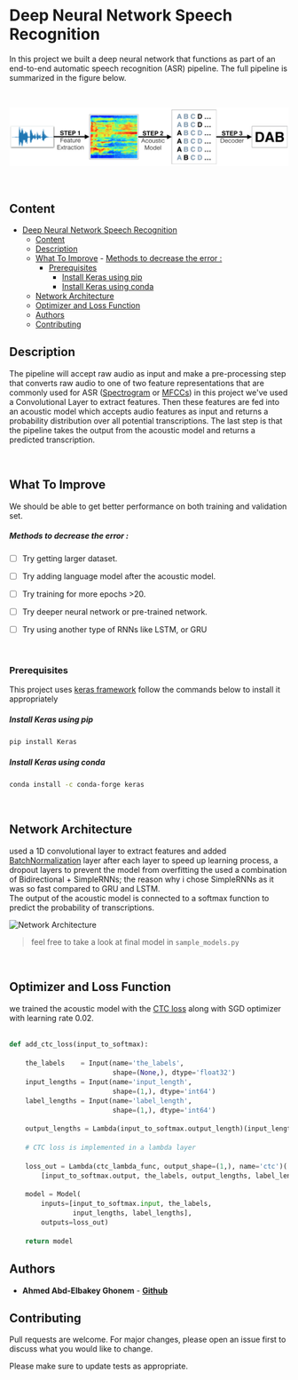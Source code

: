 # Deep Neural Network Speech Recognition 

In this project we built a deep neural network that functions as part of an end-to-end automatic speech recognition (ASR) pipeline. The full pipeline is summarized in the figure below.

<br />


![DNN Architecture](https://github.com/3ba2ii/DNN-Speech-Recognition/raw/5c737dced0e893a5910ade9b49651377e725766e/images/pipeline.png)


<br />

## Content

- [Deep Neural Network Speech Recognition](#deep-neural-network-speech-recognition)
  - [Content](#content)
  - [Description](#description)
  - [What To Improve](#what-to-improve)
        - [Methods to decrease the error :](#methods-to-decrease-the-error-)
    - [Prerequisites](#prerequisites)
        - [Install Keras using pip](#install-keras-using-pip)
        - [Install Keras using conda](#install-keras-using-conda)
  - [Network Architecture](#network-architecture)
  - [Optimizer and Loss Function](#optimizer-and-loss-function)
  - [Authors](#authors)
  - [Contributing](#contributing)

## Description 

The pipeline will accept raw audio as input and make a pre-processing step that converts raw audio to one of two feature representations that are commonly used for ASR ([Spectrogram](https://en.wikipedia.org/wiki/Spectrogram) or [MFCCs](https://en.wikipedia.org/wiki/Mel-frequency_cepstrum)) in this project we've used a Convolutional Layer to extract features. Then these features are fed into an acoustic model which accepts audio features as input and returns a probability distribution over all potential transcriptions. The last step is that the pipeline takes the output from the acoustic model and returns a predicted transcription.

<br />


## What To Improve 

We should be able to get better performance on both training and validation set.

##### Methods to decrease the error :

  
 - [ ] Try getting larger dataset.
 - [ ] Try adding language model after the acoustic model.
 - [ ] Try training for more epochs >20.
 - [ ] Try deeper neural network or pre-trained network.
 - [ ] Try using another type of RNNs like LSTM, or GRU



<br />

### Prerequisites

This project uses [keras framework](https://keras.io/getting_started/) follow the commands below to install it appropriately 

##### Install Keras using pip 
```bash
pip install Keras
```
##### Install Keras using conda 
```bash
conda install -c conda-forge keras
```
<br />

## Network Architecture 

used a 1D convolutional layer to extract features and added [BatchNormalization](https://towardsdatascience.com/batch-normalization-in-neural-networks-1ac91516821c) layer after each layer to speed up learning process, a dropout layers to prevent the model from overfitting the used a combination of Bidirectional + SimpleRNNs; the reason why i chose SimpleRNNs as it was so fast compared to GRU and LSTM. <br/>
The output of the acoustic model is connected to a softmax function to predict the probability of transcriptions.


![Network Architecture](https://i.ibb.co/H2dFPJZ/Screen-Shot-2020-06-20-at-2-30-12-PM.png)

> feel free to take a look at final model in ```sample_models.py``` 



<br />

## Optimizer and Loss Function
we trained the acoustic model with the [CTC loss](https://machinelearning-blog.com/2018/09/05/753/) along with SGD optimizer with learning rate 0.02.

```python 

def add_ctc_loss(input_to_softmax):

    the_labels    = Input(name='the_labels',
                          shape=(None,), dtype='float32')
    input_lengths = Input(name='input_length',
                          shape=(1,), dtype='int64')
    label_lengths = Input(name='label_length',
                          shape=(1,), dtype='int64')

    output_lengths = Lambda(input_to_softmax.output_length)(input_lengths)

    # CTC loss is implemented in a lambda layer

    loss_out = Lambda(ctc_lambda_func, output_shape=(1,), name='ctc')(
        [input_to_softmax.output, the_labels, output_lengths, label_lengths])

    model = Model(
        inputs=[input_to_softmax.input, the_labels,
                input_lengths, label_lengths],
        outputs=loss_out)

    return model


```


## Authors

- **Ahmed Abd-Elbakey Ghonem** - [**Github**](https://github.com/3ba2ii)


## Contributing
Pull requests are welcome. For major changes, please open an issue first to discuss what you would like to change.

Please make sure to update tests as appropriate.



